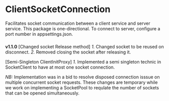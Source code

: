 # ClientSocketConnection
Facilitates socket communication between a client service and server service. This package is one-directional. 
To connect to server, configure a port number in appsettings.json.

###
**v1.1.0**
[Changed socket Release method]
*1.* Changed socket to be reused on disconnect.
*2.* Removed closing the socket after releasing it.

[Semi-Singleton ClientInitProxy]
*1.* Implemented a semi singleton technic in SocketClient to have at most one socket connection.

*NB:*
Implementation was in a bid to resolve disposed connection isssue on multiple concurrent socket requests. These changes are temporary while we work on implementing a SocketPool to requlate
the number of sockets that can be opened simultaneously.
